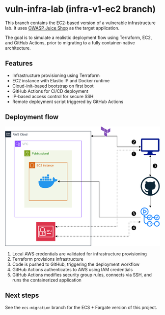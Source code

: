 # vuln-infra-lab (infra-v1-ec2 branch)

This branch contains the EC2-based version of a vulnerable infrastructure lab.
It uses [OWASP Juice Shop](https://owasp.org/www-project-juice-shop/) as the target application.

The goal is to simulate a realistic deployment flow using Terraform, EC2, and GitHub Actions, prior to migrating to a fully container-native architecture.

## Features

- Infrastructure provisioning using Terraform
- EC2 instance with Elastic IP and Docker runtime
- Cloud-init–based bootstrap on first boot
- GitHub Actions for CI/CD deployment
- IP-based access control for secure SSH
- Remote deployment script triggered by GitHub Actions

## Deployment flow

![Deployment Flow Image](doc/dep_flow.png)

1. Local AWS credentials are validated for infrastructure provisioning
2. Terraform provisions infrastructure
3. Code is pushed to GitHub, triggering the deployment workflow
4. GitHub Actions authenticates to AWS using IAM credentials
5. GitHub Actions modifies security group rules, connects via SSH, and runs the containerized application

## Next steps

See the `ecs-migration` branch for the ECS + Fargate version of this project.
